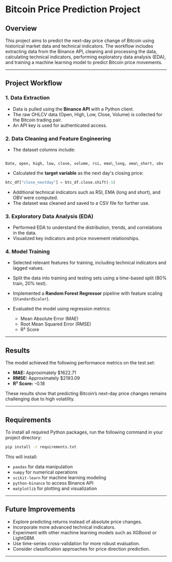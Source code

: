 # Bitcoin Price Prediction Project

## Overview

This project aims to predict the next-day price change of Bitcoin using historical market data and technical indicators. The workflow includes extracting data from the Binance API, cleaning and processing the data, calculating technical indicators, performing exploratory data analysis (EDA), and training a machine learning model to predict Bitcoin price movements.

---

## Project Workflow

### 1. Data Extraction

- Data is pulled using the **Binance API** with a Python client.
- The raw OHLCV data (Open, High, Low, Close, Volume) is collected for the Bitcoin trading pair.
- An API key is used for authenticated access.

### 2. Data Cleaning and Feature Engineering

- The dataset columns include:
```

Date, open, high, low, close, volume, rsi, ema\_long, ema\_short, obv

````
- Calculated the **target variable** as the next day's closing price:
```python
btc_df["close_nextday"] = btc_df.close.shift(-1)
````

* Additional technical indicators such as RSI, EMA (long and short), and OBV were computed.
* The dataset was cleaned and saved to a CSV file for further use.

### 3. Exploratory Data Analysis (EDA)

* Performed EDA to understand the distribution, trends, and correlations in the data.
* Visualized key indicators and price movement relationships.

### 4. Model Training

* Selected relevant features for training, including technical indicators and lagged values.
* Split the data into training and testing sets using a time-based split (80% train, 20% test).
* Implemented a **Random Forest Regressor** pipeline with feature scaling (`StandardScaler`).
* Evaluated the model using regression metrics:

  * Mean Absolute Error (MAE)
  * Root Mean Squared Error (RMSE)
  * R² Score

---

## Results

The model achieved the following performance metrics on the test set:

* **MAE:** Approximately \$1622.71
* **RMSE:** Approximately \$2193.09
* **R² Score:** -0.18

These results show that predicting Bitcoin’s next-day price changes remains challenging due to high volatility.

---

## Requirements

To install all required Python packages, run the following command in your project directory:

```bash
pip install -r requirements.txt
```

This will install:

* `pandas` for data manipulation
* `numpy` for numerical operations
* `scikit-learn` for machine learning modeling
* `python-binance` to access Binance API
* `matplotlib` for plotting and visualization

---

## Future Improvements

* Explore predicting returns instead of absolute price changes.
* Incorporate more advanced technical indicators.
* Experiment with other machine learning models such as XGBoost or LightGBM.
* Use time-series cross-validation for more robust evaluation.
* Consider classification approaches for price direction prediction.

---


